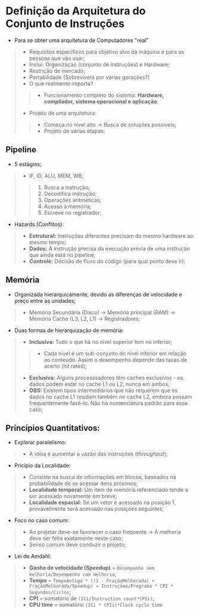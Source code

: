 # Definição da Arquitetura do Conjunto de Instruções

- Para se obter uma arquitetura de Computadores "real"
>- Requisitos específicos para objetivo alvo da máquina e para as pessoas que vão usar;
>- Inclui: Organização (conjunto de instruções) e Hardware;
>- Restrição de mercado;
>- Portabilidade (Sobreviverá por várias gerações?)
>- O que realmente importa?
>>- Funcionamento completo do sistema: **Hardware, compilador, sistema operacional e aplicação**;
>- Projeto de uma arquitetura:
>>- Começa no nível alto -> Busca de soluções possíveis;
>>- Projeto de várias etapas;

## Pipeline

- 5 estágios;
>- IF, ID, ALU, MEM, WB;
>> 1. Busca a instrução;
>> 2. Decodifica instrução;
>> 3. Operações aritméticas;
>> 4. Acesso à memória;
>> 5. Escreve no registrador;

- Hazards (Conflitos):
>- **Estrutural:** Instruções diferentes precisam do mesmo hardware ao mesmo tempo;
>- **Dados:** A instrução precisa da execução prévia de uma instrução que ainda está no pipeline;
>- **Controle:** Decisão de fluxo do código (para qual ponto deve ir);

## Memória

- Organizada hierarquicamente, devido as diferenças de velocidade e preço entre as unidades;
>- Memória Secundária (Disco) -> Memória principal (RAM) -> Memória Cache (L3, L2, L1) -> Registradores;

- Duas formas de hierarquização de memória:
>- **Inclusiva:** Tudo o que há no nível superior tem no inferior;
>>- Cada nível é um sub-conjunto do nível inferior em relação ao conteúdo. Assim o desempenho depende das taxas de acerto (hit rates);
>- **Exclusiva:** Alguns processsadores têm caches exclusivos - os dados podem estar no cache L1 ou L2, nunca em ambos;
>- **OBS:** Existem tipos intermediários que não requerem que os dados no cache L1 residam também no cache L2, embora possam frequentemente fazê-lo. Não há nomenclatura padrão para esse caso;

## Princípios Quantitativos:

- Explorar paralelismo:
>- A ideia é aumentar a vazão das instruções (*throughput*);

- Pricípio da Localidade:
>- Consiste na busca de informações em blocos, baseados na probabilidade de se acessar itens próximos;
>- **Localidade temporal:** Um item de memória referenciado tende a ser acessado novamente em breve;
>- **Localidade espacial:** Se um vetor é acessado na posição 1, provavelmente será acessado nas posições seguintes;

- Foco no caso comum:
>- Ao projetar deve-se favorecer o caso frequente -> A melhoria deve ser feita exatamente neste caso;
>- Senso comum deve conduzir o projeto;

- Lei de Amdahl:
>- **Ganho de velocidade (Speedup)** = `Desempenho sem melhoria/Desempenho com melhoria`;
>- **Tempo** = `TempoAntigo * ((1 - FraçãoMelhorada) + FraçãoMelhorada/Speedup) = Instruções/Programa * CPI * Segundos/Ciclos`;
>- **CPI** = somatório de `(ICi/Instruction count*CPIi)`;
>- **CPU time** = somatório `(ICi * CPIi)*Clock cycle time`
